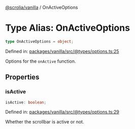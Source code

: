 [@scrolia/vanilla](../README.md) / OnActiveOptions

# Type Alias: OnActiveOptions

```ts
type OnActiveOptions = object;
```

Defined in: [packages/vanilla/src/@types/options.ts:25](https://github.com/alpheusday/scrolia/blob/a1d15b8008e894d5dd6b0e61a1c2164d92ca7b98/packages/vanilla/src/@types/options.ts#L25)

Options for the `onActive` function.

## Properties

### isActive

```ts
isActive: boolean;
```

Defined in: [packages/vanilla/src/@types/options.ts:29](https://github.com/alpheusday/scrolia/blob/a1d15b8008e894d5dd6b0e61a1c2164d92ca7b98/packages/vanilla/src/@types/options.ts#L29)

Whether the scrollbar is active or not.

